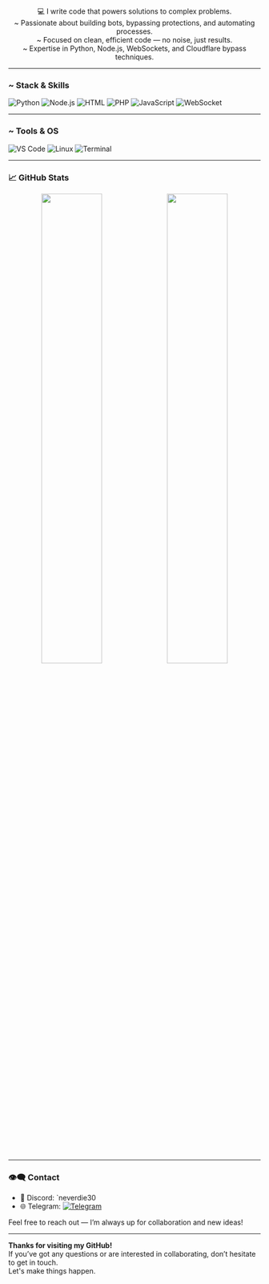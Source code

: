 <p align="center">
  💻 I write code that powers solutions to complex problems.<br>
  ~ Passionate about building bots, bypassing protections, and automating processes.<br>
  ~ Focused on clean, efficient code — no noise, just results.<br>
  ~ Expertise in Python, Node.js, WebSockets, and Cloudflare bypass techniques.
</p>

---

### ~ Stack & Skills
![Python](https://img.shields.io/badge/Python-3776AB?style=for-the-badge&logo=python&logoColor=white)
![Node.js](https://img.shields.io/badge/Node.js-339933?style=for-the-badge&logo=nodedotjs&logoColor=white)
![HTML](https://img.shields.io/badge/HTML5-E34F26?style=for-the-badge&logo=html5&logoColor=white)
![PHP](https://img.shields.io/badge/PHP-777BB4?style=for-the-badge&logo=php&logoColor=white)
![JavaScript](https://img.shields.io/badge/JavaScript-F7DF1E?style=for-the-badge&logo=javascript&logoColor=black)
![WebSocket](https://img.shields.io/badge/WebSocket-0e76a8?style=for-the-badge&logo=websockets&logoColor=white)

---

### ~ Tools & OS
![VS Code](https://img.shields.io/badge/VS%20Code-007ACC?style=for-the-badge&logo=visualstudiocode&logoColor=white)
![Linux](https://img.shields.io/badge/Linux-000000?style=for-the-badge&logo=linux&logoColor=white)
![Terminal](https://img.shields.io/badge/CLI%20Warrior-black?style=for-the-badge)

---

### 📈 GitHub Stats
<p align="center">
  <img src="https://github-readme-stats.vercel.app/api?username=patchloop&show_icons=true&theme=github_dark&hide_border=true" width="49%">
  <img src="https://github-readme-streak-stats.herokuapp.com?user=patchloop&theme=github-dark&hide_border=true" width="49%">
</p>

---

### 👁️‍🗨️ Contact
- 💬 Discord: `neverdie30
- 🌐 Telegram: [![Telegram](https://img.shields.io/badge/Telegram-2CA5E0?style=for-the-badge&logo=telegram&logoColor=white)](https://t.me/patchloop)

Feel free to reach out — I’m always up for collaboration and new ideas!

---

**Thanks for visiting my GitHub!**  
If you’ve got any questions or are interested in collaborating, don’t hesitate to get in touch.  
Let's make things happen.

